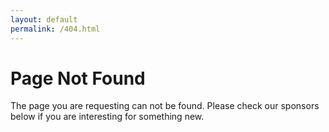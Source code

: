 ```yaml
---
layout: default
permalink: /404.html
---
```


# Page Not Found

The page you are requesting can not be found.
Please check our sponsors below if you are interesting for something new.
